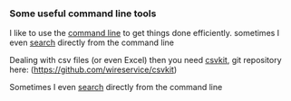 ### Some useful command line tools

I like to use the [command line](https://jeroenjanssens.com/dsatcl/) to get things done efficiently. sometimes I even [search](https://wiki.archlinux.org/title/Surfraw) directly from the command line

Dealing with csv files (or even Excel) then you need [csvkit](https://csvkit.readthedocs.io/en/latest/index.html), git repository here: (https://github.com/wireservice/csvkit)

Sometimes I even [search](https://wiki.archlinux.org/title/Surfraw) directly from the command line
